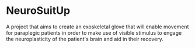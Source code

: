 # NeuroSuitUp
 A project that aims to create an exoskeletal glove that will enable movement for paraplegic patients in order to make use of visible stimulus to engage the neuroplasticity of the patient's brain and aid in their recovery.
